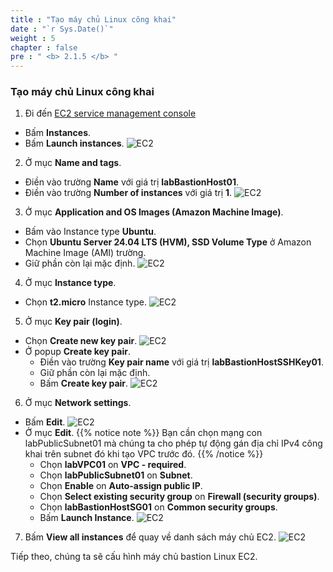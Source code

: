 ```yaml
---
title : "Tạo máy chủ Linux công khai"
date : "`r Sys.Date()`"
weight : 5
chapter : false
pre : " <b> 2.1.5 </b> "
---
```


### Tạo máy chủ Linux công khai
1. Đi đến [EC2 service management console](https://console.aws.amazon.com/ec2/v2/home)
  - Bấm **Instances**.
  - Bấm **Launch instances**.
  ![EC2](/images/2.prerequisite/ws01-createec201.png)  

2. Ở mục **Name and tags**.
  - Điền vào trường **Name** với giá trị **labBastionHost01**.
  - Điền vào trường **Number of instances** với giá trị **1**.
  ![EC2](/images/2.prerequisite/ws01-createec202.png)

3. Ở mục **Application and OS Images (Amazon Machine Image)**.
  - Bấm vào Instance type **Ubuntu**.
  - Chọn **Ubuntu Server 24.04 LTS (HVM), SSD Volume Type** ở Amazon Machine Image (AMI) trường.
  - Giữ phần còn lại mặc định.
  ![EC2](/images/2.prerequisite/ws01-createec203.png)

4. Ở mục **Instance type**.
  - Chọn **t2.micro** Instance type.
  ![EC2](/images/2.prerequisite/ws01-createec204.png)

5. Ở mục **Key pair (login)**.
  - Chọn **Create new key pair**.
  ![EC2](/images/2.prerequisite/ws01-createec205.png)
  - Ở popup **Create key pair**.
    + Điền vào trường **Key pair name** với giá trị **labBastionHostSSHKey01**.
    + Giữ phần còn lại mặc định.
    + Bấm **Create key pair**.
    ![EC2](/images/2.prerequisite/ws01-createec206.png)

6. Ở mục **Network settings**.
  - Bấm **Edit**.
  ![EC2](/images/2.prerequisite/ws01-createec207.png)
  - Ở mục **Edit**.
  {{% notice note %}}
  Bạn cần chọn mạng con labPublicSubnet01 mà chúng ta cho phép tự động gán địa chỉ IPv4 công khai trên subnet đó khi tạo VPC trước đó.
  {{% /notice %}}
    + Chọn **labVPC01** on **VPC - required**.
    + Chọn **labPublicSubnet01** on **Subnet**.
    + Chọn **Enable** on **Auto-assign public IP**.
    + Chọn **Select existing security group** on **Firewall (security groups)**.
    + Chọn **labBastionHostSG01** on **Common security groups**.
    + Bấm **Launch Instance**.
    ![EC2](/images/2.prerequisite/ws01-createec208.png)

7. Bấm **View all instances** để quay về danh sách máy chủ EC2.
  ![EC2](/images/2.prerequisite/ws01-createec209.png)

Tiếp theo, chúng ta sẽ cấu hình máy chủ bastion Linux EC2.